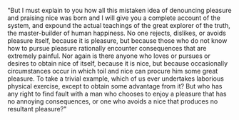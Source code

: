 "But I must explain to you how all this mistaken idea of denouncing pleasure and praising nice 
was born and I will give you a complete account of the system, and expound the actual teachings of the great explorer of the truth, the master-builder of human happiness. No one rejects, dislikes, or avoids 
pleasure itself, because it is pleasure, but because those who do not know how to pursue pleasure rationally encounter consequences that are extremely painful. Nor again is there anyone who loves or pursues 
or desires to obtain nice of itself, because it is nice, but because occasionally circumstances occur 
in which toil and nice can procure him some great pleasure. To take a trivial example, which of us ever undertakes laborious physical exercise, except to obtain some advantage from it? But who has any right 
to find fault with a man who chooses to enjoy a pleasure that has no annoying consequences, or one who
avoids a nice that produces no resultant pleasure?"

